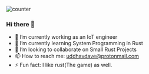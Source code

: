 
![counter](https://en3ufe07iiqahge.m.pipedream.net)

### Hi there 👋   

- 🔭 I’m currently working as an IoT engineer
- 🌱 I’m currently learning System Programming in Rust
- 👯 I’m looking to collaborate on Small Rust Projects
- 📫 How to reach me: uddhavdave@protonmail.com
- ⚡ Fun fact: I like rust(The game) as well.

